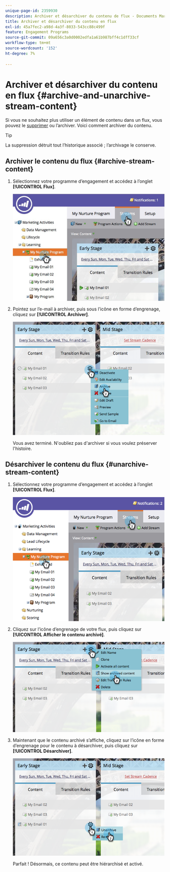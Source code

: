 ```yaml
---
unique-page-id: 2359930
description: Archiver et désarchiver du contenu de flux - Documents Marketo - Documentation du produit
title: Archiver et désarchiver du contenu en flux
exl-id: 45a7fec2-a98d-4a3f-8033-543cc88c499f
feature: Engagement Programs
source-git-commit: 09a656c3a0d0002edfa1a61b987bff4c1dff33cf
workflow-type: tm+mt
source-wordcount: '152'
ht-degree: 7%

---
```


# Archiver et désarchiver du contenu en flux {#archive-and-unarchive-stream-content}

Si vous ne souhaitez plus utiliser un élément de contenu dans un flux, vous pouvez le [supprimer](/help/marketo/product-docs/email-marketing/drip-nurturing/using-stream-content/remove-stream-content.md) ou l’archiver. Voici comment archiver du contenu.

>[!TIP]
>
>La suppression détruit tout l’historique associé ; l’archivage le conserve.

## Archiver le contenu du flux {#archive-stream-content}

1. Sélectionnez votre programme d’engagement et accédez à l’onglet **[!UICONTROL Flux]**.

   ![](assets/cloneasteam-4.jpg)

1. Pointez sur l’e-mail à archiver, puis sous l’icône en forme d’engrenage, cliquez sur **[!UICONTROL Archiver]**.

   ![](assets/image2014-9-15-17-3a42-3a7.png)

   Vous avez terminé. N&#39;oubliez pas d&#39;archiver si vous voulez préserver l&#39;histoire.

## Désarchiver le contenu du flux {#unarchive-stream-content}

1. Sélectionnez votre programme d’engagement et accédez à l’onglet **[!UICONTROL Flux]**.

   ![](assets/image2014-9-15-17-3a42-3a11.png)

1. Cliquez sur l’icône d’engrenage de votre flux, puis cliquez sur **[!UICONTROL Afficher le contenu archivé]**.

   ![](assets/image2014-9-15-17-3a42-3a15.png)

1. Maintenant que le contenu archivé s’affiche, cliquez sur l’icône en forme d’engrenage pour le contenu à désarchiver, puis cliquez sur **[!UICONTROL Désarchiver]**.

   ![](assets/image2014-9-15-17-3a42-3a24.png)

   Parfait ! Désormais, ce contenu peut être hiérarchisé et activé.
